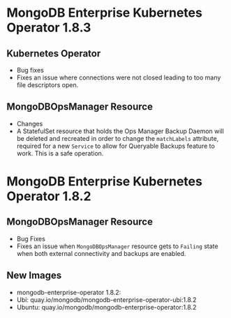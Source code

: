 <!-- Next release -->
# MongoDB Enterprise Kubernetes Operator 1.8.3

## Kubernetes Operator

* Bug fixes
 * Fixes an issue where connections were not closed leading to too many file
   descriptors open.

## MongoDBOpsManager Resource

* Changes
 * A StatefulSet resource that holds the Ops Manager Backup Daemon will be
   deleted and recreated in order to change the `matchLabels` attribute,
   required for a new `Service` to allow for Queryable Backups feature to work.
   This is a safe operation.

<!-- Past Releases -->
# MongoDB Enterprise Kubernetes Operator 1.8.2

## MongoDBOpsManager Resource

* Bug Fixes
 * Fixes an issue when `MongoDBOpsManager` resource gets to `Failing` state when
   both external connectivity and backups are enabled.

## New Images

* mongodb-enterprise-operator 1.8.2:
 * Ubi: quay.io/mongodb/mongodb-enterprise-operator-ubi:1.8.2
 * Ubuntu: quay.io/mongodb/mongodb-enterprise-operator:1.8.2
